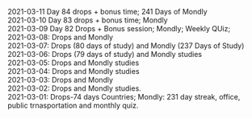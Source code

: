 2021-03-11 Day 84 drops + bonus time; 241 Days of Mondly<br>
2021-03-10 Day 83 drops + bonus time; Mondly<br>
2021-03-09 Day 82 Drops + Bonus session; Mondly; Weekly QUiz;<br>
2021-03-08: Drops and Mondly<br>
2021-03-07: Drops (80 days of study) and Mondly (237 Days of Study)<br>
2021-03-06: Drops (79 days of study) and Mondly studies <br>
2021-03-05: Drops and Mondly studies <br>
2021-03-04: Drops and Mondly studies <br>
2021-03-03: Drops and Mondly<br>
2021-03-02: Drops and Mondly studies.<br>
2021-03-01: Drops-74 days Countries; Mondly: 231 day streak, office, public trnasportation and monthly quiz.<br>
 
